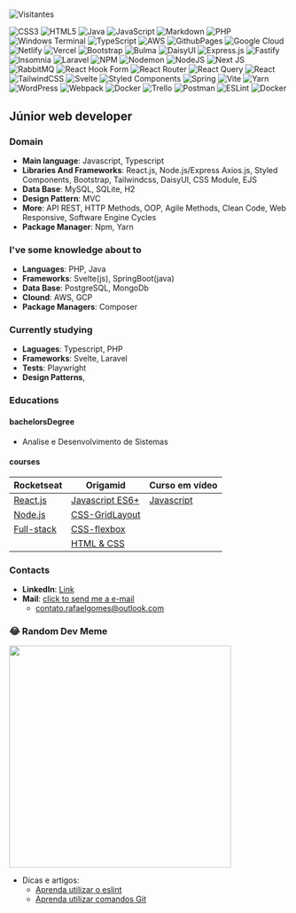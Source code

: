 #

![Visitantes](https://komarev.com/ghpvc/?username=rafaelcitario&style=flat&color=yellow&label=🍪%20visitas%20em%20meu%20perfil%20%20:%20)

![CSS3](https://img.shields.io/badge/css3-%231572B6.svg?style=flat-square&logo=css3&logoColor=white) ![HTML5](https://img.shields.io/badge/html5-%23E34F26.svg?style=flat-square&logo=html5&logoColor=white) ![Java](https://img.shields.io/badge/java-%23ED8B00.svg?style=flat-square&logo=openjdk&logoColor=white) ![JavaScript](https://img.shields.io/badge/javascript-%23323330.svg?style=flat-square&logo=javascript&logoColor=%23F7DF1E) ![Markdown](https://img.shields.io/badge/markdown-%23000000.svg?style=flat-square&logo=markdown&logoColor=white) ![PHP](https://img.shields.io/badge/php-%23777BB4.svg?style=flat-square&logo=php&logoColor=white) ![Windows Terminal](https://img.shields.io/badge/Windows%20Terminal-%234D4D4D.svg?style=flat-square&logo=windows-terminal&logoColor=white) ![TypeScript](https://img.shields.io/badge/typescript-%23007ACC.svg?style=flat-square&logo=typescript&logoColor=white) ![AWS](https://img.shields.io/badge/AWS-%23FF9900.svg?style=flat-square&logo=amazon-aws&logoColor=white) ![GithubPages](https://img.shields.io/badge/github%20pages-121013?style=flat-square&logo=github&logoColor=white) ![Google Cloud](https://img.shields.io/badge/GoogleCloud-%234285F4.svg?style=flat-square&logo=google-cloud&logoColor=white) ![Netlify](https://img.shields.io/badge/netlify-%23000000.svg?style=flat-square&logo=netlify&logoColor=#00C7B7) ![Vercel](https://img.shields.io/badge/vercel-%23000000.svg?style=flat-square&logo=vercel&logoColor=white) ![Bootstrap](https://img.shields.io/badge/bootstrap-%238511FA.svg?style=flat-square&logo=bootstrap&logoColor=white) ![Bulma](https://img.shields.io/badge/bulma-00D0B1?style=flat-square&logo=bulma&logoColor=white) ![DaisyUI](https://img.shields.io/badge/daisyui-5A0EF8?style=flat-square&logo=daisyui&logoColor=white) ![Express.js](https://img.shields.io/badge/express.js-%23404d59.svg?style=flat-square&logo=express&logoColor=%2361DAFB) ![Fastify](https://img.shields.io/badge/fastify-%23000000.svg?style=flat-square&logo=fastify&logoColor=white) ![Insomnia](https://img.shields.io/badge/Insomnia-black?style=flat-square&logo=insomnia&logoColor=5849BE) ![Laravel](https://img.shields.io/badge/laravel-%23FF2D20.svg?style=flat-square&logo=laravel&logoColor=white) ![NPM](https://img.shields.io/badge/NPM-%23CB3837.svg?style=flat-square&logo=npm&logoColor=white) ![Nodemon](https://img.shields.io/badge/NODEMON-%23323330.svg?style=flat-square&logo=nodemon&logoColor=%BBDEAD) ![NodeJS](https://img.shields.io/badge/node.js-6DA55F?style=flat-square&logo=node.js&logoColor=white) ![Next JS](https://img.shields.io/badge/Next-black?style=flat-square&logo=next.js&logoColor=white) ![RabbitMQ](https://img.shields.io/badge/rabbitmq-FF6600?style=flat-square&logo=rabbitmq&logoColor=white) ![React Hook Form](https://img.shields.io/badge/React%20Hook%20Form-%23EC5990.svg?style=flat-square&logo=reacthookform&logoColor=white) ![React Router](https://img.shields.io/badge/React_Router-CA4245?style=flat-square&logo=react-router&logoColor=white) ![React Query](https://img.shields.io/badge/-React%20Query-FF4154?style=flat-square&logo=react%20query&logoColor=white) ![React](https://img.shields.io/badge/react-%2320232a.svg?style=flat-square&logo=react&logoColor=%2361DAFB) ![TailwindCSS](https://img.shields.io/badge/tailwindcss-%2338B2AC.svg?style=flat-square&logo=tailwind-css&logoColor=white) ![Svelte](https://img.shields.io/badge/svelte-%23f1413d.svg?style=flat-square&logo=svelte&logoColor=white) ![Styled Components](https://img.shields.io/badge/styled--components-DB7093?style=flat-square&logo=styled-components&logoColor=white) ![Spring](https://img.shields.io/badge/spring-%236DB33F.svg?style=flat-square&logo=spring&logoColor=white) ![Vite](https://img.shields.io/badge/vite-%23646CFF.svg?style=flat-square&logo=vite&logoColor=white) ![Yarn](https://img.shields.io/badge/yarn-%232C8EBB.svg?style=flat-square&logo=yarn&logoColor=white) ![WordPress](https://img.shields.io/badge/WordPress-%23117AC9.svg?style=flat-square&logo=WordPress&logoColor=white) ![Webpack](https://img.shields.io/badge/webpack-%238DD6F9.svg?style=flat-square&logo=webpack&logoColor=black) ![Docker](https://img.shields.io/badge/docker-%230db7ed.svg?style=flat-square&logo=docker&logoColor=white) ![Trello](https://img.shields.io/badge/Trello-%23026AA7.svg?style=flat-square&logo=Trello&logoColor=white) ![Postman](https://img.shields.io/badge/Postman-FF6C37?style=flat-square&logo=postman&logoColor=white) ![ESLint](https://img.shields.io/badge/ESLint-4B3263?style=flat-square&logo=eslint&logoColor=white) ![Docker](https://img.shields.io/badge/docker-%230db7ed.svg?style=flat-square&logo=docker&logoColor=white)

## Júnior web developer

### Domain

- **Main language**: Javascript, Typescript
- **Libraries And Frameworks**: React.js, Node.js/Express Axios.js, Styled Components, Bootstrap, Tailwindcss, DaisyUI, CSS Module, EJS
- **Data Base**: MySQL, SQLite, H2
- **Design Pattern**: MVC
- **More**: API REST, HTTP Methods, OOP, Agile Methods, Clean Code, Web Responsive, Software Engine Cycles
- **Package Manager**: Npm, Yarn

### I've some knowledge about to

- **Languages**: PHP, Java
- **Frameworks**: Svelte(js), SpringBoot(java)
- **Data Base**: PostgreSQL, MongoDb
- **Clound**: AWS, GCP
- **Package Managers**: Composer

### Currently studying

- **Laguages**: Typescript, PHP
- **Frameworks**: Svelte, Laravel
- **Tests**: Playwright
- **Design Patterns**,

### Educations

#### bachelorsDegree

- Analise e Desenvolvimento de Sistemas

#### courses

| Rocketseat | Origamid | Curso em vídeo |
|--- |--- |--- |
| [React.js](https://www.rocketseat.com.br/formacao/react) | [Javascript ES6+](https://www.origamid.com/curso/javascript-completo-es6) | [Javascript](https://www.cursoemvideo.com/curso/javascript/) |
| [Node.js](https://www.rocketseat.com.br/formacao/node) | [CSS-GridLayout](https://www.origamid.com/curso/css-grid-layout) |  |
| [Full-stack](https://www.rocketseat.com.br/formacao/fullstack) | [CSS-flexbox](https://www.origamid.com/curso/css-flexbox) |  |
| |  [HTML & CSS](https://www.origamid.com/curso/html-e-css-para-iniciantes) |  |

### Contacts

- **LinkedIn**: [Link](https://linkedin.com/in/rafaelcitario)
- **Mail**: [click to send me a e-mail](mailto:contato.rafaelgomes@outlook.com)
  - <contato.rafaelgomes@outlook.com>


### 😂 Random Dev Meme
<img src='https://randommeme-five.vercel.app/' style="height: 400px;"/>


<!-- Lista de dicas e artigos -->
* Dicas e artigos:
  + [Aprenda utilizar o eslint](https://github.com/rafaelcitario/como-usar-eslint/blob/master/README.MD)
  + [Aprenda utilizar comandos Git](https://github.com/rafaelcitario/git-commands)
